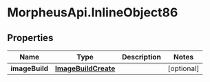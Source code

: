 # MorpheusApi.InlineObject86

## Properties

Name | Type | Description | Notes
------------ | ------------- | ------------- | -------------
**imageBuild** | [**ImageBuildCreate**](ImageBuildCreate.md) |  | [optional] 


